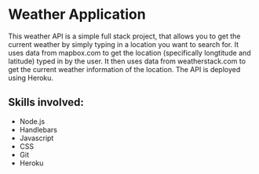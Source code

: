 # Weather Application

This weather API is a simple full stack project, that allows you to get the current weather by simply typing in a location you want to search for.
It uses data from mapbox.com to get the location (specifically longtitude and latitude) typed in by the user. 
It then uses data from weatherstack.com to get the current weather information of the location.
The API is deployed using Heroku.

## Skills involved:
* Node.js
* Handlebars
* Javascript
* CSS
* Git
* Heroku
